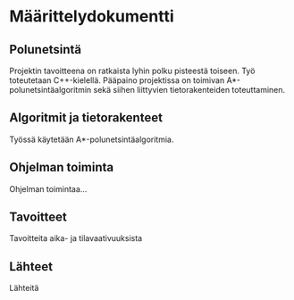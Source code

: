 # Määrittelydokumentti

## Polunetsintä

Projektin tavoitteena on ratkaista lyhin polku pisteestä toiseen. Työ toteutetaan C++-kielellä. Pääpaino projektissa on toimivan A\*-polunetsintäalgoritmin sekä siihen liittyvien tietorakenteiden toteuttaminen.

## Algoritmit ja tietorakenteet

Työssä käytetään A\*-polunetsintäalgoritmia.  

## Ohjelman toiminta

Ohjelman toimintaa...

## Tavoitteet

Tavoitteita aika- ja tilavaativuuksista

## Lähteet

Lähteitä
